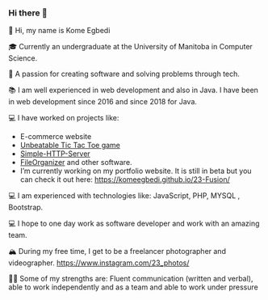### Hi there 👋

<!--
**komeegbedi/komeegbedi** is a ✨ _special_ ✨ repository because its `README.md` (this file) appears on your GitHub profile.

Here are some ideas to get you started:

- 🔭 I’m currently working on ...
- 🌱 I’m currently learning ...
- 👯 I’m looking to collaborate on ...
- 🤔 I’m looking for help with ...
- 💬 Ask me about ...
- 📫 How to reach me: ...
- 😄 Pronouns: ...
- ⚡ Fun fact: ...
-->
👋 Hi, my name is Kome Egbedi

🎓 Currently an undergraduate at the University of Manitoba in Computer Science.

🌇 A passion for creating software and solving problems through tech.

📚 I am well experienced in web development and also in Java. I have been in web development since 2016 and since 2018 for Java.

💻 I have worked on projects like: 

* E-commerce website 
* [Unbeatable Tic Tac Toe game](https://komeegbedi.github.io/Tic-Tac-Toe/) 
* [Simple-HTTP-Server](https://github.com/komeegbedi/Simple-HTTP-Server) 
* [FileOrganizer](https://github.com/komeegbedi/FileOrganizer) and other software.
* I’m currently working on my portfolio website. It is still in beta but you can check it out here: https://komeegbedi.github.io/23-Fusion/ 
    
💻 I am experienced with technologies like:  JavaScript, PHP, MYSQL , Bootstrap.

💻 I hope to one day work as software developer and work with an amazing team.

🏔  During my free time, I get to be a freelancer photographer and videographer. https://www.instagram.com/23_photos/

💪🏽 Some of my strengths are: Fluent communication (written and verbal), able to work independently and as a team and able to work under pressure
